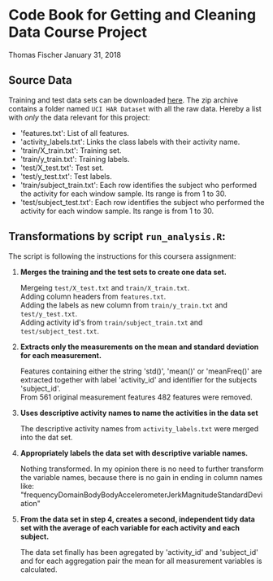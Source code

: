 Code Book for Getting and Cleaning Data Course Project
===========

Thomas Fischer
January 31, 2018


## Source Data
Training and test data sets can be downloaded [here](https://d396qusza40orc.cloudfront.net/getdata%2Fprojectfiles%2FUCI%20HAR%20Dataset.zip). The zip archive contains a folder named `UCI HAR Dataset` with all the raw data. Hereby a list with *only* the data relevant for this project:

* 'features.txt': List of all features.
* 'activity_labels.txt': Links the class labels with their activity name.
* 'train/X_train.txt': Training set.
* 'train/y_train.txt': Training labels.
* 'test/X_test.txt': Test set.
* 'test/y_test.txt': Test labels.
* 'train/subject_train.txt': Each row identifies the subject who performed the activity for each window sample. Its range is from 1 to 30.
* 'test/subject_test.txt': Each row identifies the subject who performed the activity for each window sample. Its range is from 1 to 30.

## Transformations by script `run_analysis.R`:
The script is following the instructions for this coursera assignment: 

1. **Merges the training and the test sets to create one data set.**
   
   Mergeing `test/X_test.txt` and `train/X_train.txt`.  
   Adding column headers from `features.txt`.  
   Adding the labels as new column from `train/y_train.txt` and `test/y_test.txt`.  
   Adding activity id's from `train/subject_train.txt` and `test/subject_test.txt`.  
2. **Extracts only the measurements on the mean and standard deviation for each measurement.**

   Features containing either the string 'std()', 'mean()' or 'meanFreq()' are extracted together with label 'activity_id' and identifier for the subjects 'subject_id'.  
   From 561 original measurement features 482 features were removed. 
3. **Uses descriptive activity names to name the activities in the data set**

   The descriptive activity names from `activity_labels.txt` were merged into the dat set.
4. **Appropriately labels the data set with descriptive variable names.**

   Nothing transformed. In my opinion there is no need to further transform the variable names, because there is no gain in ending in column names like:  
   "frequencyDomainBodyBodyAccelerometerJerkMagnitudeStandardDeviation"
   
5. **From the data set in step 4, creates a second, independent tidy data set with the average of each variable for each activity and each subject.**

   The data set finally has been agregated by 'activity_id' and 'subject_id' and for each aggregation pair the mean for all measurement variables is calculated.
